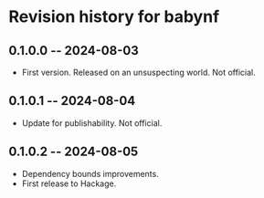 # Revision history for babynf

## 0.1.0.0 -- 2024-08-03

* First version. Released on an unsuspecting world. Not official.

## 0.1.0.1 -- 2024-08-04

* Update for publishability. Not official.

## 0.1.0.2 -- 2024-08-05

* Dependency bounds improvements.
* First release to Hackage.
